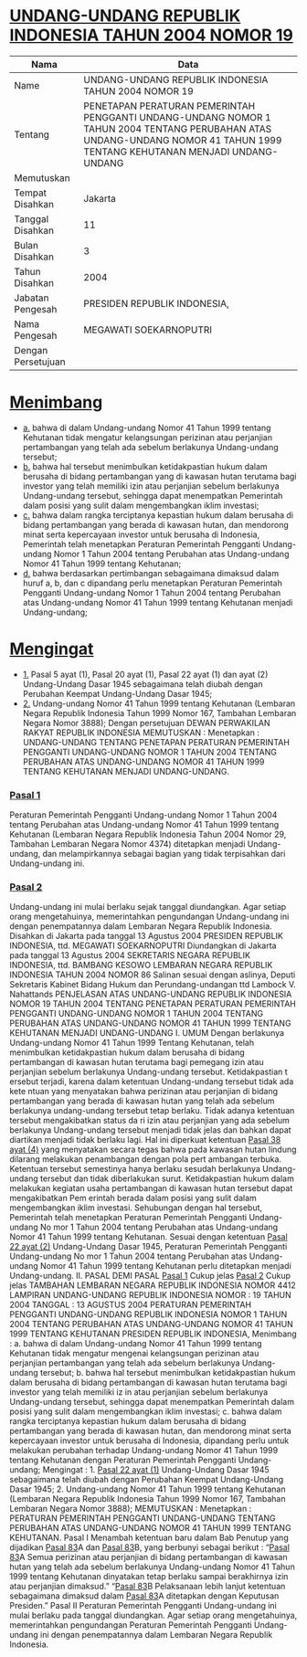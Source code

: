 # [UNDANG-UNDANG REPUBLIK INDONESIA TAHUN 2004 NOMOR 19](http://example.org/legal/peraturan/uu/2004/19)

| Nama | Data |
| ------ | ----- |
|Name|UNDANG-UNDANG REPUBLIK INDONESIA TAHUN 2004 NOMOR 19|
|Tentang| PENETAPAN PERATURAN PEMERINTAH PENGGANTI UNDANG-UNDANG NOMOR 1 TAHUN 2004 TENTANG PERUBAHAN ATAS UNDANG-UNDANG NOMOR 41 TAHUN 1999 TENTANG KEHUTANAN MENJADI UNDANG-UNDANG|
|Memutuskan||
|Tempat Disahkan|Jakarta|
|Tanggal Disahkan|11|
|Bulan Disahkan|3|
|Tahun Disahkan|2004|
|Jabatan Pengesah|PRESIDEN REPUBLIK INDONESIA,|
|Nama Pengesah|MEGAWATI SOEKARNOPUTRI|
|Dengan Persetujuan||
# [Menimbang](http://example.org/legal/peraturan/uu/2004/19/menimbang)

* [a.](http://example.org/legal/peraturan/uu/2004/19/menimbang/huruf/a) bahwa di dalam Undang-undang Nomor 41 Tahun 1999 tentang Kehutanan tidak mengatur kelangsungan perizinan atau perjanjian pertambangan yang telah ada sebelum berlakunya Undang-undang tersebut;
* [b.](http://example.org/legal/peraturan/uu/2004/19/menimbang/huruf/b) bahwa hal tersebut menimbulkan ketidakpastian hukum dalam berusaha di bidang pertambangan yang di kawasan hutan terutama bagi investor yang telah memiliki izin atau perjanjian sebelum berlakunya Undang-undang tersebut, sehingga dapat menempatkan Pemerintah dalam posisi yang sulit dalam mengembangkan iklim investasi;
* [c.](http://example.org/legal/peraturan/uu/2004/19/menimbang/huruf/c) bahwa dalam rangka terciptanya kepastian hukum dalam berusaha di bidang pertambangan yang berada di kawasan hutan, dan mendorong minat serta kepercayaan investor untuk berusaha di Indonesia, Pemerintah telah menetapkan Peraturan Pemerintah Pengganti Undang-undang Nomor 1 Tahun 2004 tentang Perubahan atas Undang-undang Nomor 41 Tahun 1999 tentang Kehutanan;
* [d.](http://example.org/legal/peraturan/uu/2004/19/menimbang/huruf/d) bahwa berdasarkan pertimbangan sebagaimana dimaksud dalam huruf a, b, dan c dipandang perlu menetapkan Peraturan Pemerintah Pengganti Undang-undang Nomor 1 Tahun 2004 tentang Perubahan atas Undang-undang Nomor 41 Tahun 1999 tentang Kehutanan menjadi Undang-undang;
# [Mengingat](http://example.org/legal/peraturan/uu/2004/19/mengingat)

* [1.](http://example.org/legal/peraturan/uu/2004/19/mengingat/huruf/0001) Pasal 5 ayat (1), Pasal 20 ayat (1), Pasal 22 ayat (1) dan ayat (2) Undang-Undang Dasar 1945 sebagaimana telah diubah dengan Perubahan Keempat Undang-Undang Dasar 1945;
* [2.](http://example.org/legal/peraturan/uu/2004/19/mengingat/huruf/0002) Undang-undang Nomor 41 Tahun 1999 tentang Kehutanan (Lembaran Negara Republik Indonesia Tahun 1999 Nomor 167, Tambahan Lembaran Negara Nomor 3888); Dengan persetujuan DEWAN PERWAKILAN RAKYAT REPUBLIK INDONESIA MEMUTUSKAN : Menetapkan : UNDANG-UNDANG TENTANG PENETAPAN PERATURAN PEMERINTAH PENGGANTI UNDANG-UNDANG NOMOR 1 TAHUN 2004 TENTANG PERUBAHAN ATAS UNDANG-UNDANG NOMOR 41 TAHUN 1999 TENTANG KEHUTANAN MENJADI UNDANG-UNDANG.

### [Pasal 1](http://example.org/legal/peraturan/uu/2004/19/pasal/0001)
Peraturan Pemerintah Pengganti Undang-undang Nomor 1 Tahun 2004 tentang Perubahan atas Undang-undang Nomor 41 Tahun 1999 tentang Kehutanan (Lembaran Negara Republik Indonesia Tahun 2004 Nomor 29, Tambahan Lembaran Negara Nomor 4374) ditetapkan menjadi Undang-undang, dan melampirkannya sebagai bagian yang tidak terpisahkan dari Undang-undang ini.


### [Pasal 2](http://example.org/legal/peraturan/uu/2004/19/pasal/0002)
Undang-undang ini mulai berlaku sejak tanggal diundangkan. Agar setiap orang mengetahuinya, memerintahkan pengundangan Undang-undang ini dengan penempatannya dalam Lembaran Negara Republik Indonesia. Disahkan di Jakarta pada tanggal 13 Agustus 2004 PRESIDEN REPUBLIK INDONESIA, ttd. MEGAWATI SOEKARNOPUTRI Diundangkan di Jakarta pada tanggal 13 Agustus 2004 SEKRETARIS NEGARA REPUBLIK INDONESIA, ttd. BAMBANG KESOWO LEMBARAN NEGARA REPUBLIK INDONESIA TAHUN 2004 NOMOR 86 Salinan sesuai dengan aslinya, Deputi Sekretaris Kabinet Bidang Hukum dan Perundang-undangan ttd Lambock V. Nahattands PENJELASAN ATAS UNDANG-UNDANG REPUBLIK INDONESIA NOMOR 19 TAHUN 2004 TENTANG PENETAPAN PERATURAN PEMERINTAH PENGGANTI UNDANG-UNDANG NOMOR 1 TAHUN 2004 TENTANG PERUBAHAN ATAS UNDANG-UNDANG NOMOR 41 TAHUN 1999 TENTANG KEHUTANAN MENJADI UNDANG-UNDANG I. UMUM Dengan berlakunya Undang-undang Nomor 41 Tahun 1999 Tentang Kehutanan, telah menimbulkan ketidakpastian hukum dalam berusaha di bidang pertambangan di kawasan hutan terutama bagi pemegang izin atau perjanjian sebelum berlakunya Undang-undang tersebut. Ketidakpastian t ersebut terjadi, karena dalam ketentuan Undang-undang tersebut tidak ada kete ntuan yang menyatakan bahwa perizinan atau perjanjian di bidang pertambangan yang berada di kawasan hutan yang telah ada sebelum berlakunya undang-undang tersebut tetap berlaku. Tidak adanya ketentuan tersebut mengakibatkan status da ri izin atau perjanjian yang ada sebelum berlakunya Undang-undang tersebut menjadi tidak jelas dan bahkan dapat diartikan menjadi tidak berlaku lagi. Hal ini diperkuat ketentuan [Pasal 38 ayat (4)](http://example.org/legal/peraturan/uu/2004/19/pasal/0002/versi/20040311/ayat/0004) yang menyatakan secara tegas bahwa pada kawasan hutan lindung dilarang melakukan penambangan dengan pola pert ambangan terbuka. Ketentuan tersebut semestinya hanya berlaku sesudah berlakunya Undang-undang tersebut dan tidak diberlakukan surut. Ketidakpastian hukum dalam melakukan kegiatan usaha pertambangan di kawasan hutan tersebut dapat mengakibatkan Pem erintah berada dalam posisi yang sulit dalam mengembangkan iklim investasi. Sehubungan dengan hal tersebut, Pemerintah telah menetapkan Peraturan Pemerintah Pengganti Undang-undang No mor 1 Tahun 2004 tentang Perubahan atas Undang-undang Nomor 41 Tahun 1999 tentang Kehutanan. Sesuai dengan ketentuan [Pasal 22 ayat (2)](http://example.org/legal/peraturan/uu/2004/19/pasal/0002/versi/20040311/ayat/0002) Undang-Undang Dasar 1945, Peraturan Pemerintah Pengganti Undang-undang No mor 1 Tahun 2004 tentang Perubahan atas Undang-undang Nomor 41 Tahun 1999 tentang Kehutanan perlu ditetapkan menjadi Undang-undang. II. PASAL DEMI PASAL [Pasal 1](http://example.org/legal/peraturan/uu/2004/19/pasal/0001) Cukup jelas [Pasal 2](http://example.org/legal/peraturan/uu/2004/19/pasal/0002) Cukup jelas TAMBAHAN LEMBARAN NEGARA REPUBLIK INDONESIA NOMOR 4412 LAMPIRAN UNDANG-UNDANG REPUBLIK INDONESIA NOMOR : 19 TAHUN 2004 TANGGAL : 13 AGUSTUS 2004 PERATURAN PEMERINTAH PENGGANTI UNDANG-UNDANG REPUBLIK INDONESIA NOMOR 1 TAHUN 2004 TENTANG PERUBAHAN ATAS UNDANG-UNDANG NOMOR 41 TAHUN 1999 TENTANG KEHUTANAN PRESIDEN REPUBLIK INDONESIA, Menimbang : a. bahwa di dalam Undang-undang Nomor 41 Tahun 1999 tentang Kehutanan tidak mengatur mengenai kelangsungan perizinan atau perjanjian pertambangan yang telah ada sebelum berlakunya Undang-undang tersebut; b. bahwa hal tersebut menimbulkan ketidakpastian hukum dalam berusaha di bidang pertambangan di kawasan hutan terutama bagi investor yang telah memiliki iz in atau perjanjian sebelum berlakunya Undang-undang tersebut, sehingga dapat menempatkan Pemerintah dalam posisi yang sulit dalam mengembangkan iklim investasi; c. bahwa dalam rangka terciptanya kepastian hukum dalam berusaha di bidang pertambangan yang berada di kawasan hutan, dan mendorong minat serta kepercayaan investor untuk berusaha di Indonesia, dipandang perlu untuk melakukan perubahan terhadap Undang-undang Nomor 41 Tahun 1999 tentang Kehutanan dengan Peraturan Pemerintah Pengganti Undang-undang; Mengingat : 1. [Pasal 22 ayat (1)](http://example.org/legal/peraturan/uu/2004/19/pasal/0002/versi/20040311/ayat/0001) Undang-Undang Dasar 1945 sebagaimana telah diubah dengan Perubahan Keempat Undang-Undang Dasar 1945; 2. Undang-undang Nomor 41 Tahun 1999 tentang Kehutanan (Lembaran Negara Republik Indonesia Tahun 1999 Nomor 167, Tambahan Lembaran Negara Nomor 3888); MEMUTUSKAN : Menetapkan : PERATURAN PEMERINTAH PENGGANTI UNDANG-UNDANG TENTANG PERUBAHAN ATAS UNDANG-UNDANG NOMOR 41 TAHUN 1999 TENTANG KEHUTANAN. Pasal I Menambah ketentuan baru dalam Bab Penutup yang dijadikan [Pasal 83](http://example.org/legal/peraturan/uu/2004/19/pasal/0083)A dan [Pasal 83](http://example.org/legal/peraturan/uu/2004/19/pasal/0083)B, yang berbunyi sebagai berikut : “[Pasal 83](http://example.org/legal/peraturan/uu/2004/19/pasal/0083)A Semua perizinan atau perjanjian di bidang pertambangan di kawasan hutan yang telah ada sebelum berlakunya Undang-undang Nomor 41 Tahun 1999 tentang Kehutanan dinyatakan tetap berlaku sampai berakhirnya izin atau perjanjian dimaksud.” “[Pasal 83](http://example.org/legal/peraturan/uu/2004/19/pasal/0083)B Pelaksanaan lebih lanjut ketentuan sebagaimana dimaksud dalam [Pasal 83](http://example.org/legal/peraturan/uu/2004/19/pasal/0083)A ditetapkan dengan Keputusan Presiden.” Pasal II Peraturan Pemerintah Pengganti Undang-undang ini mulai berlaku pada tanggal diundangkan. Agar setiap orang mengetahuinya, memerintahkan pengundangan Peraturan Pemerintah Pengganti Undang-undang ini dengan penempatannya dalam Lembaran Negara Republik Indonesia.
